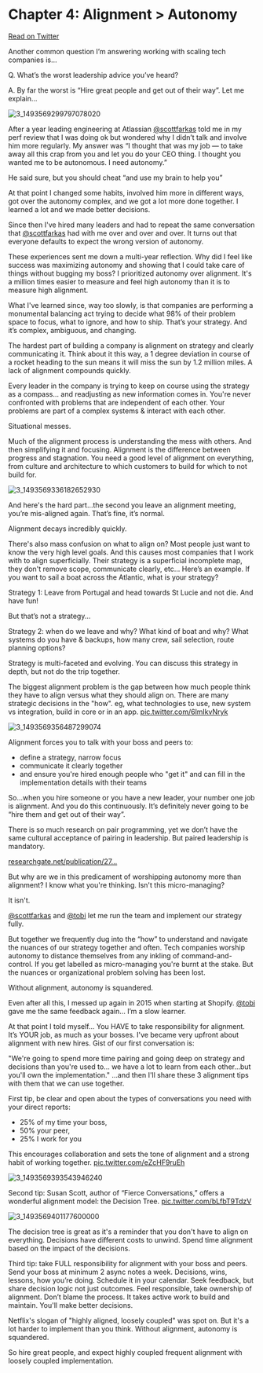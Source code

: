 # Chapter 4: Alignment > Autonomy

[Read on Twitter](https://twitter.com/jmwind/status/1493569303030816770)

Another common question I’m answering working with scaling tech companies is…

Q. What’s the worst leadership advice you’ve heard?

A. By far the worst is “Hire great people and get out of their way”. Let me explain… 

![3_1493569299797078020](chapter4-assets/3_1493569299797078020.jpg)

After a year leading engineering at Atlassian [@scottfarkas](https://twitter.com/scottfarkas) told me in my perf review that I was doing ok but wondered why I didn’t talk and involve him more regularly.
My answer was “I thought that was my job — to take away all this crap from you and let you do your CEO thing. I thought you wanted me to be autonomous. I need autonomy.” 

He said sure, but you should cheat “and use my brain to help you”

At that point I changed some habits, involved him more in different ways, got over the autonomy complex, and we got a lot more done together. I learned a lot and we made better decisions.

Since then I've hired many leaders and had to repeat the same conversation that [@scottfarkas](https://twitter.com/scottfarkas) had with me over and over and over. It turns out that everyone defaults to expect the wrong version of autonomy.

These experiences sent me down a multi-year reflection. Why did I feel like success was maximizing autonomy and showing that I could take care of things without bugging my boss? I prioritized autonomy over alignment. It's a million times easier to measure and feel high autonomy than it is to measure high alignment.

What I've learned since, way too slowly, is that companies are performing a monumental balancing act trying to decide what 98% of their problem space to focus, what to ignore, and how to ship. That’s your strategy. And it’s complex, ambiguous, and changing.

The hardest part of building a company is alignment on strategy and clearly communicating it. Think about it this way, a 1 degree deviation in course of a rocket heading to the sun means it will miss the sun by 1.2 million miles. A lack of alignment compounds quickly.

Every leader in the company is trying to keep on course using the strategy as a compass… and readjusting as new information comes in. You're never confronted with problems that are independent of each other. Your problems are part of a complex systems &amp; interact with each other. 

Situational messes. 

Much of the alignment process is understanding the mess with others. And then simplifying it and focusing. Alignment is the difference between progress and stagnation. You need a good level of alignment on everything, from culture and architecture to which customers to build for which to not build for.

![3_1493569336182652930](chapter4-assets/3_1493569336182652930.jpg)

And here's the hard part...the second you leave an alignment meeting, you’re mis-aligned again. That’s fine, it’s normal. 

Alignment decays incredibly quickly.

There's also mass confusion on what to align on? Most people just want to know the very high level goals. And this causes most companies that I work with to align superficially. Their strategy is a superficial incomplete map, they don't remove scope, communicate clearly, etc... Here’s an example. If you want to sail a boat across the Atlantic, what is your strategy? 

Strategy 1: Leave from Portugal and head towards St Lucie and not die. And have fun!

But that’s not a strategy...

Strategy 2: when do we leave and why? What kind of boat and why? What systems do you have &amp; backups, how many crew, sail selection, route planning options? 

Strategy is multi-faceted and evolving.  You can discuss this strategy in depth, but not do the trip together.

The biggest alignment problem is the gap between how much people think they have to align versus what they should align on. There are many strategic decisions in the "how". eg, what technologies to use, new system vs integration, build in core or in an app. [pic.twitter.com/6lmIkvNryk](https://twitter.com/jmwind/status/1493569361621176323/photo/1)

![3_1493569356487299074](chapter4-assets/3_1493569356487299074.jpg)

Alignment forces you to talk with your boss and peers to:

* define a strategy, narrow focus
* communicate it clearly together 
* and ensure you're hired enough people who "get it" and can fill in the implementation details with their teams

So...when you hire someone or you have a new leader, your number one job is alignment. And you do this continuously. It’s definitely never going to be “hire them and get out of their way”.

There is so much research on pair programming, yet we don’t have the same cultural acceptance of pairing in leadership. But paired leadership is mandatory. 

[researchgate.net/publication/27…](https://www.researchgate.net/publication/27295641_The_Case_for_Collaborative_Programming)

But why are we in this predicament of worshipping autonomy more than alignment? I know what you're thinking. Isn't this micro-managing? 

It isn't. 

[@scottfarkas](https://twitter.com/scottfarkas) and [@tobi](https://twitter.com/tobi) let me run the team and implement our strategy fully. 

But together we frequently dug into the “how” to understand and navigate the nuances of our strategy together and often. Tech companies worship autonomy to distance themselves from any inkling of command-and-control. If you get labelled as micro-managing you're burnt at the stake. But the nuances or organizational problem solving has been lost. 

Without alignment, autonomy is squandered.

Even after all this, I messed up again in 2015 when starting at Shopify. [@tobi](https://twitter.com/tobi) gave me the same feedback again… I’m a slow learner.

At that point I told myself... You HAVE to take responsibility for alignment. It’s YOUR job, as much as your bosses. I've became very upfront about alignment with new hires. Gist of our first conversation is:

"We're going to spend more time pairing and going deep on strategy and decisions than you're used to... we have a lot to learn from each other...but you'll own the implementation." ...and then I'll share these 3 alignment tips with them that we can use together. 

First tip, be clear and open about the types of conversations you need with your direct reports:

* 25% of my time your boss,
* 50% your peer,
* 25% I work for you

This encourages collaboration and sets the tone of alignment and a strong habit of working together. [pic.twitter.com/eZcHF9ruEh](https://twitter.com/jmwind/status/1493569398212157443/photo/1)

![3_1493569393543946240](chapter4-assets/3_1493569393543946240.jpg)

Second tip: Susan Scott, author of “Fierce Conversations,” offers a wonderful alignment model: the Decision Tree. [pic.twitter.com/bLfbT9TdzV](https://twitter.com/jmwind/status/1493569408236617731/photo/1)

![3_1493569401177600000](chapter4-assets/3_1493569401177600000.jpg)

The decision tree is great as it's a reminder that you don't have to align on everything. Decisions have different costs to unwind. Spend time alignment based on the impact of the decisions.

Third tip: take FULL responsibility for alignment with your boss and peers. Send your boss at minimum 2 async notes a week. Decisions, wins, lessons, how you’re doing. Schedule it in your calendar. Seek feedback, but share decision logic not just outcomes. Feel responsible, take ownership of alignment. Don’t blame the process. It takes active work to build and maintain. You'll make better decisions.

Netflix's slogan of "highly aligned, loosely coupled" was spot on. But it's a lot harder to implement than you think. Without alignment, autonomy is squandered.

So hire great people, and expect highly coupled frequent alignment with loosely coupled implementation.